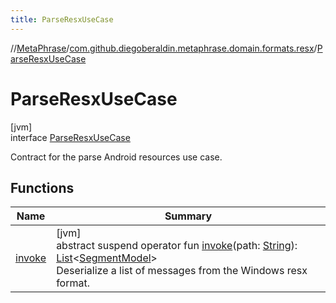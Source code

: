 ```yaml
---
title: ParseResxUseCase
---
```

//[MetaPhrase](../../../index.html)/[com.github.diegoberaldin.metaphrase.domain.formats.resx](../index.html)/[ParseResxUseCase](index.html)



# ParseResxUseCase



[jvm]\
interface [ParseResxUseCase](index.html)

Contract for the parse Android resources use case.



## Functions


| Name | Summary |
|---|---|
| [invoke](invoke.html) | [jvm]<br>abstract suspend operator fun [invoke](invoke.html)(path: [String](https://kotlinlang.org/api/latest/jvm/stdlib/kotlin/-string/index.html)): [List](https://kotlinlang.org/api/latest/jvm/stdlib/kotlin.collections/-list/index.html)&lt;[SegmentModel](../../com.github.diegoberaldin.metaphrase.domain.project.data/-segment-model/index.html)&gt;<br>Deserialize a list of messages from the Windows resx format. |

